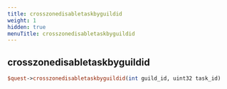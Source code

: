 ```yaml
---
title: crosszonedisabletaskbyguildid
weight: 1
hidden: true
menuTitle: crosszonedisabletaskbyguildid
---
```

## crosszonedisabletaskbyguildid
```perl
$quest->crosszonedisabletaskbyguildid(int guild_id, uint32 task_id)
```